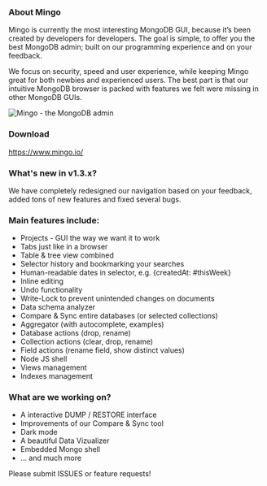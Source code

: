 ### About Mingo

Mingo is currently the most interesting MongoDB GUI, because it’s been created by developers for developers. The goal is simple, to offer you the best MongoDB admin; built on our programming experience and on your feedback. 

We focus on security, speed and user experience, while keeping Mingo great for both newbies and experienced users. The best part is that our intuitive MongoDB browser is packed with features we felt were missing in other MongoDB GUIs.

![Mingo - the MongoDB admin](https://mingo.io/_nuxt/img/6f4053e.png)

### Download
https://www.mingo.io/

### What's new in v1.3.x?
We have completely redesigned our navigation based on your feedback, added tons of new features and fixed several bugs. 

### Main features include: 
- Projects - GUI the way we want it to work
- Tabs just like in a browser
- Table & tree view combined
- Selector history and bookmarking your searches
- Human-readable dates in selector, e.g. {createdAt: #thisWeek}
- Inline editing
- Undo functionality
- Write-Lock to prevent unintended changes on documents
- Data schema analyzer
- Compare & Sync entire databases (or selected collections)
- Aggregator (with autocomplete, examples)
- Database actions (drop, rename)
- Collection actions (clear, drop, rename)
- Field actions (rename field, show distinct values)
- Node JS shell
- Views management
- Indexes management

### What are we working on?
- A interactive DUMP / RESTORE interface
- Improvements of our Compare & Sync tool
- Dark mode
- A beautiful Data Vizualizer
- Embedded Mongo shell
- ... and much more


Please submit ISSUES or feature requests!
